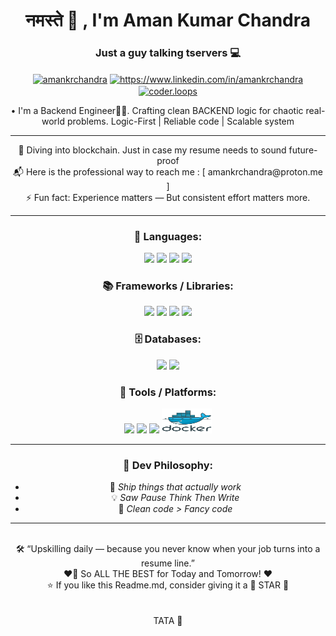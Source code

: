 <h1 align="center">  नमस्ते 🙏 , I'm Aman Kumar Chandra </h1>
 <h3 align="center">Just a guy talking tservers 💻</h3>

<p align="center">
<a href="https://twitter.com/amankrchandra" target="blank"><img align="center" src="https://raw.githubusercontent.com/rahuldkjain/github-profile-readme-generator/master/src/images/icons/Social/twitter.svg" alt="amankrchandra" height="30" width="40" /></a>
 <a algin="center" href="https://www.linkedin.com/in/amankrchandra/" target="blank"><img align="center" src="https://raw.githubusercontent.com/rahuldkjain/github-profile-readme-generator/master/src/images/icons/Social/linked-in-alt.svg" alt="https://www.linkedin.com/in/amankrchandra" height="30" width="40" /></a>
 <a href="https://instagram.com/coder.loops" target="blank"><img align="center" src="https://raw.githubusercontent.com/rahuldkjain/github-profile-readme-generator/master/src/images/icons/Social/instagram.svg" alt="coder.loops" height="30" width="40" /></a>
</p>
<p align="center">
 • I'm a Backend Engineer🧑‍💻. Crafting clean BACKEND logic for chaotic real-world problems. Logic-First | Reliable code | Scalable system 
</p>

---

<p align="center">
  🧠 Diving into blockchain. Just in case my resume needs to sound future-proof   <br>
   📬 Here is the professional way to reach me :  [ amankrchandra@proton.me ] <br>
    ⚡ Fun fact: Experience matters — But consistent effort matters more.
     </p>

---

<div align="center">
  <h3>📑 Languages:</h3>
  <img src="https://img.shields.io/badge/java-%23ED8B00.svg?style=for-the-badge&logo=openjdk&logoColor=white" />
  <img src="https://img.shields.io/badge/html5-%23E34F26.svg?style=for-the-badge&logo=html5&logoColor=white" />
  <img src="https://img.shields.io/badge/css3-%231572B6.svg?style=for-the-badge&logo=css3&logoColor=white" />
  <img src="https://img.shields.io/badge/javascript (ES6+)-%23323330.svg?style=for-the-badge&logo=javascript&logoColor=%23F7DF1E" />

  <h3>📚 Frameworks / Libraries:</h3>
  <img src="https://img.shields.io/badge/spring-%236DB33F.svg?style=for-the-badge&logo=spring&logoColor=white" />
  <img src="https://img.shields.io/badge/react-%2320232a.svg?style=for-the-badge&logo=react&logoColor=%2361DAFB" />
  <img src="https://img.shields.io/badge/node.js-6DA55F?style=for-the-badge&logo=node.js&logoColor=white" />
  <img src="https://img.shields.io/badge/express.js-%23404d59.svg?style=for-the-badge&logo=express&logoColor=%2361DAFB" />

  <h3>🗄 Databases:</h3>
  <img src="https://img.shields.io/badge/mysql-4479A1.svg?style=for-the-badge&logo=mysql&logoColor=white" />
  <img src="https://img.shields.io/badge/MongoDB-%234ea94b.svg?style=for-the-badge&logo=mongodb&logoColor=white" />

  <h3>🧰 Tools / Platforms: </h3>
  <img src="https://img.shields.io/badge/git-%23F05033.svg?style=for-the-badge&logo=git&logoColor=white" />
  <img src="https://img.shields.io/badge/github-%23121011.svg?style=for-the-badge&logo=github&logoColor=white" />
  <img src="https://img.shields.io/badge/vercel-%23000000.svg?style=for-the-badge&logo=vercel&logoColor=white" />
  <img src="https://raw.githubusercontent.com/devicons/devicon/master/icons/docker/docker-original-wordmark.svg" alt="docker" width="80" height="40" />
</div>

---
<div align="center">
 
### 🧭 Dev Philosophy:
- 🚀 *Ship things that actually work*
- 💡 *Saw Pause Think Then Write*
- 🔄 *Clean code > Fancy code*

  
</div>

---

<div align="center">
    <br>
  🛠  “Upskilling daily — because you never know when your job turns into a resume line.” <br>
  ❤‍🔥 So ALL THE BEST for Today and Tomorrow! ❤ <br>
  ⭐ If you like this Readme.md, consider giving it a 🌟 STAR 🌟 <br>
 <br> <br>
 TATA 🤝
</div>
